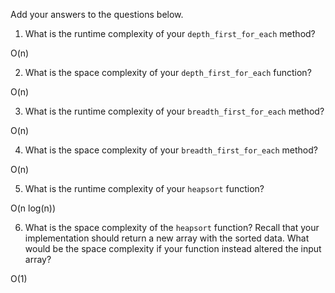Add your answers to the questions below.

1. What is the runtime complexity of your `depth_first_for_each` method?

O(n)

2. What is the space complexity of your `depth_first_for_each` function?

O(n)

3. What is the runtime complexity of your `breadth_first_for_each` method?

O(n)

4. What is the space complexity of your `breadth_first_for_each` method?

O(n)

5. What is the runtime complexity of your `heapsort` function?

O(n log(n))

6. What is the space complexity of the `heapsort` function? Recall that your implementation should return a new array with the sorted data. What would be the space complexity if your function instead altered the input array?

O(1)
